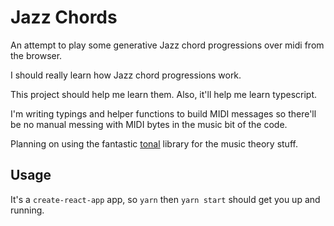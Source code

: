 # Jazz Chords

An attempt to play some generative Jazz chord progressions over midi from the browser.

I should really learn how Jazz chord progressions work.

This project should help me learn them. Also, it'll help me learn typescript.

I'm writing typings and helper functions to build MIDI messages so there'll be no manual messing with MIDI bytes in the music bit of the code.

Planning on using the fantastic [tonal] library for the music theory stuff.

## Usage

It's a `create-react-app` app, so `yarn` then `yarn start` should get you up and running.

[tonal]: https://github.com/danigb/tonal
